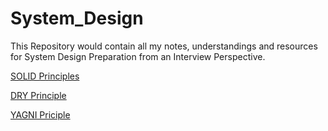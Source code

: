 # System_Design
This Repository would contain all my notes, understandings and resources for System Design Preparation from an Interview Perspective.

[SOLID Principles](SOLID/SOLID.md)

[DRY Principle](DRY/DRY.md)

[YAGNI Priciple](YAGNI/YAGNI.md)